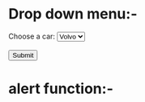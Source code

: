 # Drop down menu:-

<form action="/action_page.php">
  <label for="cars">Choose a car:</label>
  <select name="cars" id="cars">
    <option value="volvo">Volvo</option>
    <option value="saab">Saab</option>
    <option value="opel">Opel</option>
    <option value="audi">Audi</option>
  </select>
  <br><br>
  <input type="submit" value="Submit">
</form>


# alert function:-
<html>
   <head>   
      <script type = "text/javascript">
            function fun() {


               alert ("This is an alert dialog box");
            }
            </script>     
   </head>
   
   <body>
      <p> Click the following button to see the effect </p>      
      <form>
         <input type = "button" value = "Click me" onclick = "fun();" />
      </form>     
   </body>
</html>

# nav bar (final v.01)

<header class="text-gray-600 body-font">
        <div class="container mx-auto flex flex-wrap p-5 flex-col md:flex-row items-center">
          <nav class="flex lg:w-2/5 flex-wrap items-center text-base md:ml-auto">
            <a class="mr-5 hover:text-gray-900" href="index.html">Home</a>
            <a class="mr-5 hover:text-gray-900" href="Traininfo.html"> Trains </a>
            <a class="mr-5 hover:text-gray-900" href="contactus.html">Contact us</a> </a>
            <a class="hover:text-gray-900" href="aboutus.html" >About us</a>
          </nav>
          <a class="flex order-first lg:order-none lg:w-1/5 title-font font-medium items-center text-gray-900 lg:items-center lg:justify-center mb-4 md:mb-0">
          <span class="ml-3 text-xl">Railway Management System</span>
          </a>
          <div class="lg:w-2/5 inline-flex lg:justify-end ml-5 lg:ml-0">
            <button class="inline-flex items-center bg-gray-100 border-0 py-1 px-3 focus:outline-none hover:bg-gray-200 rounded text-base mt-4 md:mt-0" ><a href="pnrstart.html">PNR Status</a>
            </button>
          </div>
        </div>
      </header>
 # css file path link
 <link href="https://unpkg.com/tailwindcss@^2/dist/tailwind.min.css" rel="stylesheet">


 # php code for connection 
     <?php
    function OpenCon()
     {
     $dbhost = "localhost";
     $dbuser = "root";
     $dbpass = "1234";
     $db = "example";
     $conn = new mysqli($dbhost, $dbuser, $dbpass,$db) or die("Connect failed: %s\n". $conn -> error);
     
     return $conn;
     }
     
    function CloseCon($conn)
     {
     $conn -> close();
     }
       
    ?> 


# config (php)
<?php

$host = "localhost";
$user ="root";
$pwd = "";
$db ="dbmini";
$connect = mysqli_connect($host,$user,$pwd,$db);

?>